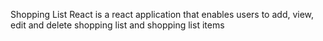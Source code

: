Shopping List React is a react application that enables users to add, view, edit and delete shopping list and shopping list items
